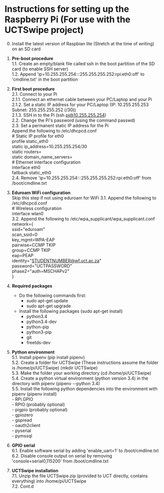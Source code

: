 # Instructions for setting up the Raspberry Pi (For use with the UCTSwipe project)  
0. Install the latest version of Raspbian lite (Stretch at the time of writing) on an SD card  
1. **Pre-boot procedure**  
   1.1. Create an empty/blank file called ssh in the boot partition of the SD card (to enable SSH server)  
   1.2. Append 'ip=10.255.255.254:::255.255.255.252:rpi:eth0:off' to 'cmdline.txt' in the boot partition  
2. **First boot procedure**  
   2.1. Connect to your Pi  
        2.1.1. Connect an ethernet cable between your PC/Laptop and your Pi  
        2.1.2. Set a static IP address for your PC/Laptop (IP: 10.255.255.253 Subnet: 255.255.255.252 (/30))  
        2.1.3. SSH in to the Pi (ssh pi@10.255.255.254)  
   2.2. Change the Pi's password (using the command passwd)  
   2.3. Set a permanent static IP address for the Pi  
        Append the following to /etc/dhcpcd.conf  
        # Static IP profile for eth0  
        profile static_eth0  
        static ip_address=10.255.255.254/30  
        static routers=  
        static domain_name_servers=    
        # Ethernet interface configuration  
        interface eth0  
        fallback static_eth0  
   2.4. Remove 'ip=10.255.255.254:::255.255.255.252:rpi:eth0:off' from /boot/cmdline.txt  
     
3. **Eduroam WiFi configuration**  
   Skip this step if not using eduroam for WiFi
   3.1. Append the following to /etc/dhcpcd.conf  
        # Wireless configuration  
        interface wlan0  
   3.2. Append the following to /etc/wpa_supplicant/wpa_supplicant.conf  
        network={  
        ssid="eduroam"  
        scan_ssid=0  
        key_mgmt=WPA-EAP  
        pairwise=CCMP TKIP  
        group=CCMP TKIP  
        eap=PEAP  
        identity="STUDENTNUMBER@wf.uct.ac.za"  
        password="UCTPASSWORD"  
        phase2="auth=MSCHAPv2"  
        }  
4. **Required packages**  
   - Do the following commands first:  
     - sudo apt-get update  
     - sudo apt-get upgrade  
   - Install the following packages (sudo apt-get install)  
     - python3.4  
     - python3.4-dev  
     - python-pip  
     - python3-pip  
     - git  
     - freetds-dev  
5. **Python environment**  
   5.1. Install pipenv (pip install pipenv)  
   5.2. Create a folder for UCTSwipe (These instructions assume the folder is /home/pi/UCTSwipe) (mkdir UCTSwipe)  
   5.3. Make the folder your working directory (cd /home/pi/UCTSwipe)  
   5.4. Create a python virtual environment (python version 3.4) in the directory with pipenv (pipenv --python 3.4)  
   5.5. Install the following python dependencies into the environment with pipenv (pipenv install)  
        - RPi.GPIO  
        - RPIO (probably optional)  
        - pigpio (probably optional)  
        - gpiozero  
        - gspread  
        - oauth2client  
        - pyserial  
        - pymssql  
6. **GPIO serial**  
   6.1. Enable software serial by adding 'enable_uart=1' to /boot/cmdline.txt  
   6.2. Disable console output on serial by removing 'console=serial0,115200' from /boot/cmdline.txt  
7. **UCTSwipe installation**  
   7.1. Unzip the file UCTSwipe.zip (provided to UCT directly, contains everything) into /home/pi/UCTSwipe  
   7.2. Cont.d
